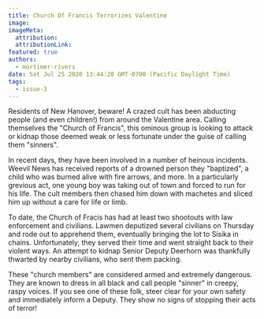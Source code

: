 ```yaml
---
title: Church Of Francis Terrorizes Valentine
image:
imageMeta:
  attribution:
  attributionLink:
featured: true
authors: 
  - mortimer-rivers
date: Sat Jul 25 2020 13:44:28 GMT-0700 (Pacific Daylight Time)
tags:
  - issue-3
---
```


Residents of New Hanover, beware! A crazed cult has been abducting people (and even children!) 
from around the Valentine area. Calling themselves the "Church of Francis", this ominous group 
is looking to attack or kidnap those deemed weak or less fortunate under the guise of calling them 
"sinners".

In recent days, they have been involved in a number of heinous incidents. Weevil News has received 
reports of a drowned person they "baptized", a child who was burned alive with fire arrows, and 
more. In a particularly grevious act, one young boy was taking out of town and forced to run for 
his life. The cult members then chased him down with machetes and sliced him up without a care 
for life or limb.

To date, the Church of Fracis has had at least two shootouts with law enforcement and civilians. 
Lawmen deputized several civilians on Thursday and rode out to apprehend them, eventually bringing 
the lot to Sisika in chains. Unfortunately, they served their time and went straight back to their 
violent ways. An attempt to kidnap Senior Deputy Deerhorn was thankfully thwarted by nearby 
civilians, who sent them packing.

These "church members" are considered armed and extremely dangerous. They are known to dress in 
all black and call people "sinner" in creepy, raspy voices. If you see one of these folk, steer 
clear for your own safety and immediately inform a Deputy. They show no signs of stopping their 
acts of terror!
